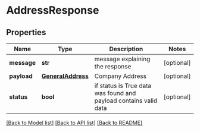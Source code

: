 # AddressResponse

## Properties
Name | Type | Description | Notes
------------ | ------------- | ------------- | -------------
**message** | **str** | message explaining the response | [optional] 
**payload** | [**GeneralAddress**](GeneralAddress.md) | Company Address | [optional] 
**status** | **bool** | if status is True data was found and payload contains valid data | [optional] 

[[Back to Model list]](../README.md#documentation-for-models) [[Back to API list]](../README.md#documentation-for-api-endpoints) [[Back to README]](../README.md)


